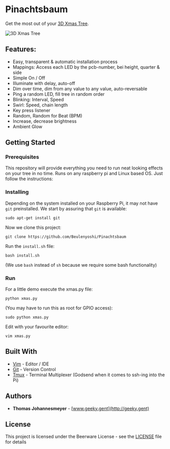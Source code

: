 # Pinachtsbaum

Get the most out of your [3D Xmas Tree](https://thepihut.com/products/3d-xmas-tree-for-raspberry-pi).

![3D Xmas Tree](https://cdn.shopify.com/s/files/1/0176/3274/products/IMG_0673_1024x1024.JPG?v=1510937356 "Xmas Trees")


## Features:
* Easy, transparent & automatic installation process
* Mappings: Access each LED by the pcb-number, bei height, quarter & side
* Simple On / Off
* Illuminate with delay, auto-off
* Dim over time, dim from any value to any value, auto-reversable
* Ping a random LED, fill tree in random order
* Blinking: Interval, Speed
* Swirl: Speed, chain length
* Key press listener
* Random, Random for Beat (BPM)
* Increase, decrease brightness
* Ambient Glow


## Getting Started

### Prerequisites

This repository will provide everything you need to run neat looking effects on your tree in no time. Runs on any raspberry pi and Linux based OS. Just follow the instructions:


### Installing
Depending on the system installed on your Raspberry Pi, it may not have `git` preinstalled. We start by assuring that `git` is available:

```
sudo apt-get install git
```

Now we clone this project:
```
git clone https://github.com/Beulenyoshi/Pinachtsbaum
```

Run the `install.sh` file:
```
bash install.sh
```
(We use `bash` instead of `sh` because we require some bash functionality)

### Run
For a little demo execute the xmas.py file:
```
python xmas.py
```

(You may have to run this as root for GPIO access):
```
sudo python xmas.py
```

Edit with your favourite editor:
```
vim xmas.py
```


## Built With

* [Vim](http://www.vim.org) - Editor / IDE
* [Git](https://git-scm.com) - Version Control
* [Tmux](https://tmux.github.io) - Terminal Multiplexer (Godsend when it comes to ssh-ing into the Pi)

## Authors

* **Thomas Johannesmeyer** - [www.geeky.gent](http://geeky.gent)

## License

This project is licensed under the Beerware License - see the [LICENSE](LICENSE) file for details
